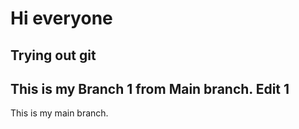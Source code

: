 # Hi everyone
Trying out git
----
This is my Branch 1 from Main branch. 
Edit 1
----
This is my main branch. 
